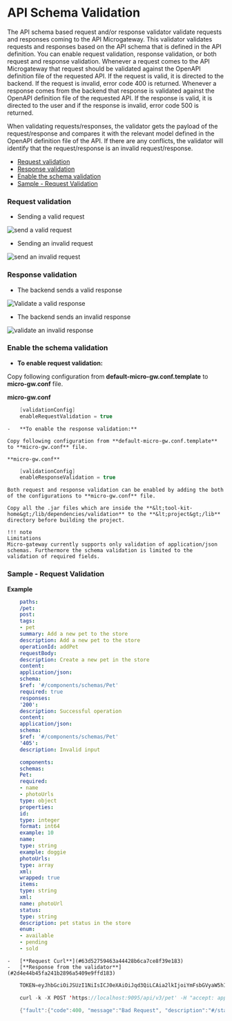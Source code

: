 # API Schema Validation

The API schema based request and/or response validator validate requests and responses coming to the API Microgateway. This validator validates requests and responses based on the API schema that is defined in the API definition. You can enable request validation, response validation, or both request and response validation. Whenever a request comes to the API Microgateway that request should be validated against the OpenAPI definition file of the requested API. If the request is valid, it is directed to the backend. If the request is invalid, error code 400 is returned. Whenever a response comes from the backend that response is validated against the OpenAPI definition file of the requested API. If the response is valid, it is directed to the user and if the response is invalid, error code 500 is returned.

When validating requests/responses, the validator gets the payload of the request/response and compares it with the relevant model defined in the OpenAPI definition file of the API. If there are any conflicts, the validator will identify that the request/response is an invalid request/response.

-   [Request validation](#APISchemaValidation-Requestvalidation)
-   [Response validation](#APISchemaValidation-Responsevalidation)
-   [Enable the schema validation](#APISchemaValidation-Enabletheschemavalidation)
-   [Sample - Request Validation](#APISchemaValidation-Sample-RequestValidation)

### Request validation

-   Sending a valid request

![send a valid request]({{base_path}}/assets/img/how-tos/sending-a-valid-request.png)

-   Sending an invalid request

![send an invalid request]({{base_path}}/assets/img/how-tos/sending-an-invalid-request.png)

### Response validation

-   The backend sends a valid response

![Validate a valid response]({{base_path}}/assets/img/how-tos/response-validation-valid.png)

-   The backend sends an invalid response

![validate an invalid response]({{base_path}}/assets/img/how-tos/response-validation-invalid.png)

### Enable the schema validation

-   **To enable request validation:**

Copy following configuration from **default-micro-gw.conf.template** to **micro-gw.conf** file.

**micro-gw.conf**

``` java
    [validationConfig]
    enableRequestValidation = true
```

    -   **To enable the response validation:**

    Copy following configuration from **default-micro-gw.conf.template** to **micro-gw.conf** file.

    **micro-gw.conf**

``` java
    [validationConfig]
    enableResponseValidation = true
```

    Both request and response validation can be enabled by adding the both of the configurations to **micro-gw.conf** file.

    Copy all the .jar files which are inside the **&lt;tool-kit-home&gt;/lib/dependencies/validation** to the **&lt;project&gt;/lib** directory before building the project.

    !!! note
    Limitations
    Micro-gateway currently supports only validation of application/json schemas. Furthermore the schema validation is limited to the validation of required fields.

### Sample - Request Validation

**Example**

``` yml
    paths:
    /pet:
    post:
    tags:
    - pet
    summary: Add a new pet to the store
    description: Add a new pet to the store
    operationId: addPet
    requestBody:
    description: Create a new pet in the store
    content:
    application/json:
    schema:
    $ref: '#/components/schemas/Pet'
    required: true
    responses:
    '200':
    description: Successful operation
    content:
    application/json:
    schema:
    $ref: '#/components/schemas/Pet'
    '405':
    description: Invalid input

    components:
    schemas:
    Pet:
    required:
    - name
    - photoUrls
    type: object
    properties:
    id:
    type: integer
    format: int64
    example: 10
    name:
    type: string
    example: doggie
    photoUrls:
    type: array
    xml:
    wrapped: true
    items:
    type: string
    xml:
    name: photoUrl
    status:
    type: string
    description: pet status in the store
    enum:
    - available
    - pending
    - sold
```

    -   [**Request Curl**](#63d52759463a44428b6ca7ce8f39e183)
    -   [**Response from the validator**](#2d4e44b45fa241b2896a5409e9ffd183)

``` java
    TOKEN=eyJhbGciOiJSUzI1NiIsICJ0eXAiOiJqd3QiLCAia2lkIjoiYmFsbGVyaW5hIn0.eyJzdWIiOiJhZG1pbiIsICJpc3MiOiJodHRwczovL2xvY2FsaG9zdDo5MDk1L2FwaWtleSIsICJpYXQiOjE1ODUyOTY3MjgsICJqdGkiOiJkYThiYjBlOS05NzdhLTQ2ZDUtYjFmMS1hYjgxYWQyYjcyNjkiLCAia2V5dHlwZSI6IlBST0RVQ1RJT04iLCAiYWxsb3dlZEFQSXMiOltdfQ.MRJd1uZ-ya0DuFtgGfZS58aWsRTIgxvrporLbvp2_vUtTtkvMRwuKfp7nr-m1gHXMGE1JoE23xhio6aLPGaP9yF8DOUm8XS_FXaXT48zn9-pNIX1nRt4SHd_5wimE6IAzSeORlJ7oLkskwQ8iVHXm4KjzonyhIrQX1JLW6y4dQNEF9BFkZf2jvs1laa-saruSZEsi99zg6MnCWfFr4vbkSzozNidKQLmO_eXr06WaojT1xl8wSOuKy-GwTCBUhIsAq2bQvRNP_Zx7eKmFphwycJZOuObu7M0EgFUNRBQuLUcOmPUEI8W1w6cYNO-RSAnegMoVOL47m7GHwftM6fWYg
```

``` java
    curl -k -X POST 'https://localhost:9095/api/v3/pet' -H "accept: application/json" -H "Content-Type: application/json" -H "api_key: $TOKEN" -d "{\"id\":0, \"photoUrls\":[\"string\"], \"status\":\"string\"}"
```

``` java
    {"fault":{"code":400, "message":"Bad Request", "description":"#/status: string is not a valid enum value, #: required key [name] not found, "}}
```


